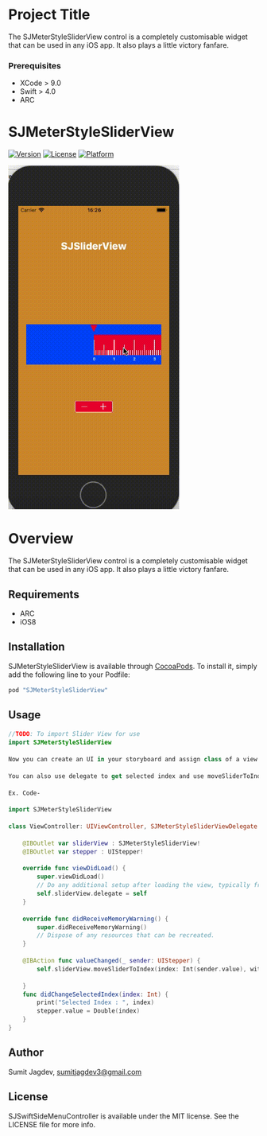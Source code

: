 # Project Title
The SJMeterStyleSliderView control is a completely customisable widget that can be used in any iOS app. It also plays a little victory fanfare.

### Prerequisites
*  XCode > 9.0
*  Swift > 4.0
*  ARC

# SJMeterStyleSliderView

[![Version](https://img.shields.io/cocoapods/v/SJMeterStyleSliderView.svg?style=flat)](http://cocoapods.org/pods/SJMeterStyleSliderView)
[![License](https://img.shields.io/cocoapods/l/SJMeterStyleSliderView.svg?style=flat)](http://cocoapods.org/pods/SJMeterStyleSliderView)
[![Platform](https://img.shields.io/cocoapods/p/SJMeterStyleSliderView.svg?style=flat)](http://cocoapods.org/pods/SJMeterStyleSliderView)

![](Sample1.gif?raw=true "SJMeterStyleSliderView screenshot")

# Overview
The SJMeterStyleSliderView control is a completely customisable widget that can be used in any iOS app. It also plays a little victory fanfare.

## Requirements
* ARC
* iOS8


## Installation

SJMeterStyleSliderView is available through [CocoaPods](http://cocoapods.org). To install
it, simply add the following line to your Podfile:

```ruby
pod "SJMeterStyleSliderView"
```
## Usage
```Swift
//TODO: To import Slider View for use
import SJMeterStyleSliderView

Now you can create an UI in your storyboard and assign class of a view to SJMeterStyleSliderView to use this UI Control for Meter Slider.

You can also use delegate to get selected index and use moveSliderToIndex method to move slider programeticaly.

Ex. Code-

import SJMeterStyleSliderView

class ViewController: UIViewController, SJMeterStyleSliderViewDelegate {

    @IBOutlet var sliderView : SJMeterStyleSliderView!
    @IBOutlet var stepper : UIStepper!
    
    override func viewDidLoad() {
        super.viewDidLoad()
        // Do any additional setup after loading the view, typically from a nib.
        self.sliderView.delegate = self
    }

    override func didReceiveMemoryWarning() {
        super.didReceiveMemoryWarning()
        // Dispose of any resources that can be recreated.
    }

    @IBAction func valueChanged(_ sender: UIStepper) {
        self.sliderView.moveSliderToIndex(index: Int(sender.value), withAnimation: true)
        
    }
    func didChangeSelectedIndex(index: Int) {
        print("Selected Index : ", index)
        stepper.value = Double(index)
    }
}


```


## Author

Sumit Jagdev, sumitjagdev3@gmail.com

## License

SJSwiftSideMenuController is available under the MIT license. See the LICENSE file for more info.
